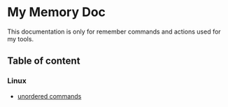 # My Memory Doc

This documentation is only for remember commands and actions used for my tools.

## Table of content
### Linux
* [unordered commands](linux/unordered_commands.md)